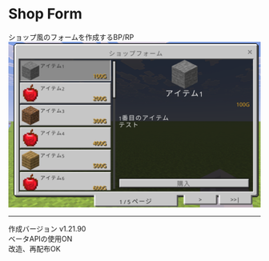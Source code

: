 # Shop Form

ショップ風のフォームを作成するBP/RP
![shop form image](shop_form_image.png)

---

作成バージョン v1.21.90 \
ベータAPIの使用ON \
改造、再配布OK
